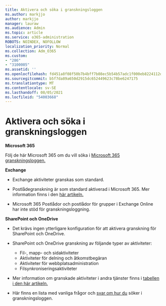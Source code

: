 ```yaml
---
title: Aktivera och söka i granskningsloggen
ms.author: markjjo
author: markjjo
manager: lauraw
ms.audience: Admin
ms.topic: article
ms.service: o365-administration
ROBOTS: NOINDEX, NOFOLLOW
localization_priority: Normal
ms.collection: Adm_O365
ms.custom:
- "286"
- "3100005"
ms.assetid: ''
ms.openlocfilehash: fd451a8f08f50b7b4bff7b08ec5b54b57adc1f000eb8224112d84a4fb20e4359
ms.sourcegitcommit: b5f7da89a650d2915dc652449623c78be6247175
ms.translationtype: MT
ms.contentlocale: sv-SE
ms.lasthandoff: 08/05/2021
ms.locfileid: "54003668"
---
```

# <a name="enable-and-search-the-audit-log"></a>Aktivera och söka i granskningsloggen

**Microsoft 365**

Följ de här Microsoft 365 om du vill söka i [Microsoft 365 granskningsloggen.](https://docs.microsoft.com/microsoft-365/compliance/search-the-audit-log-in-security-and-compliance#search-the-audit-log)

**Exchange**

- Exchange aktiviteter granskas som standard.

- Postlådegranskning är som standard aktiverad i Microsoft 365. Mer information finns i den [här artikeln.](https://docs.microsoft.com/microsoft-365/compliance/enable-mailbox-auditing)

- Microsoft 365 Postlådor och postlådor för grupper i Exchange Online har inte stöd för granskningsloggning.

**SharePoint och OneDrive**

- Det krävs ingen ytterligare konfiguration för att aktivera granskning för SharePoint och OneDrive.

- SharePoint och OneDrive granskning av följande typer av aktiviteter:

    - Fil-, mapp- och sidaktiviteter
    - Aktiviteter för delning och åtkomstbegäran
    - Aktiviteter för webbplatsadministration
    - Filsynkroniseringsaktiviteter

- Mer information om granskade aktiviteter i andra tjänster finns i [tabellen i den här artikeln.](https://docs.microsoft.com/microsoft-365/compliance/search-the-audit-log-in-security-and-compliance#audited-activities)

- Här finns en lista med vanliga frågor och [svar om hur du](https://docs.microsoft.com/microsoft-365/compliance/search-the-audit-log-in-security-and-compliance#frequently-asked-questions) söker i granskningsloggen.